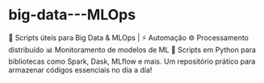 # big-data---MLOps
🚀 Scripts úteis para Big Data &amp; MLOps | ⚡ Automação ⚙️ Processamento distribuído 📊 Monitoramento de modelos de ML 🐍 Scripts em Python para bibliotecas como Spark, Dask, MLflow e mais. Um repositório prático para armazenar códigos essenciais no dia a dia!
